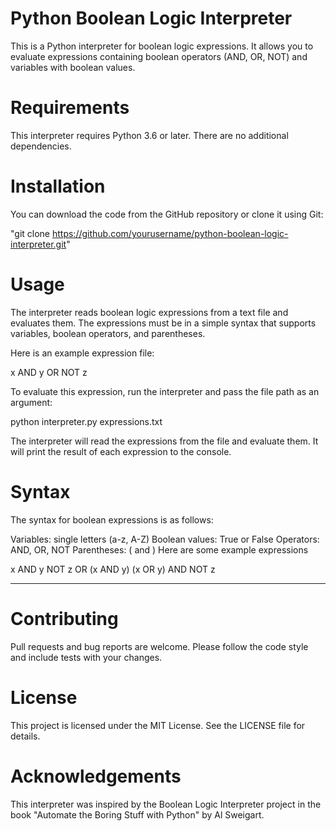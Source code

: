 # Python Boolean Logic Interpreter
This is a Python interpreter for boolean logic expressions. It allows you to evaluate expressions containing boolean operators (AND, OR, NOT) and variables with boolean values.

# Requirements
This interpreter requires Python 3.6 or later. There are no additional dependencies.

# Installation
You can download the code from the GitHub repository or clone it using Git:

 "git clone https://github.com/yourusername/python-boolean-logic-interpreter.git"
 
# Usage
The interpreter reads boolean logic expressions from a text file and evaluates them. The expressions must be in a simple syntax that supports variables, boolean operators, and parentheses.

Here is an example expression file:

x AND y OR NOT z

To evaluate this expression, run the interpreter and pass the file path as an argument:

python interpreter.py expressions.txt

The interpreter will read the expressions from the file and evaluate them. It will print the result of each expression to the console.

# Syntax
The syntax for boolean expressions is as follows:

Variables: single letters (a-z, A-Z)
Boolean values: True or False
Operators: AND, OR, NOT
Parentheses: ( and )
Here are some example expressions

x AND y
NOT z OR (x AND y)
(x OR y) AND NOT z

------------------
# Contributing
Pull requests and bug reports are welcome. Please follow the code style and include tests with your changes.

# License
This project is licensed under the MIT License. See the LICENSE file for details.

# Acknowledgements
This interpreter was inspired by the Boolean Logic Interpreter project in the book "Automate the Boring Stuff with Python" by Al Sweigart.








 
 


